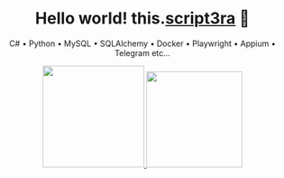 <!-- PROFILE HEADER -->
<h1 align="center">Hello world! this.<a href="https://github.com/script3ra">script3ra</a> 👋</h1>
<p align="center">
  C# • Python • MySQL • SQLAlchemy • Docker • Playwright • Appium • Telegram etc...
</p>

<p align="center">
  <a href="https://github-readme-stats.vercel.app/api?username=script3ra&show_icons=true&rank_icon=github&theme=radical">
    <img height="180" src="https://github-readme-stats.vercel.app/api?username=script3ra&show_icons=true&rank_icon=github&theme=radical" alt="">
  </a>
  <a href="https://github-readme-streak-stats.herokuapp.com?user=script3ra&theme=radical">
    <img height="170" src="https://github-readme-streak-stats.herokuapp.com?user=script3ra&theme=radical" alt="">
  </a>
</p>
